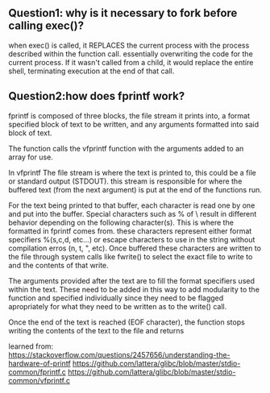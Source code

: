 ## Question1: why is it necessary to fork before calling exec()?
when exec() is called, it REPLACES the current process with the process described within the function call. 
essentially overwriting the code for the current process. If it wasn't called from a child, it would replace the entire
shell, terminating execution at the end of that call.

## Question2:how does fprintf work?
fprintf is composed of three blocks, the file stream it prints into, a format specified block of text to be written, and any arguments formatted into said block of text.

The function calls the vfprintf function with the arguments added to an array for use.

In vfprintf The file stream is where the text is printed to, this could be a file or standard output (STDOUT). this stream is responsible for where the buffered text (from the next argument) is put at the end of the functions run. 

For the text being printed to that buffer, each character is read one by one and put into the buffer. Special characters such as % of \ result in different behavior depending on the following character(s). This is where the formatted in fprintf comes from. these characters represent either format specifiers %(s,c,d, etc...) or escape characters to use in the string without compilation erros \(n, t, ", etc). Once buffered these characters are written to the file through system calls like fwrite() to select the exact file to write to and the contents of that write. 

The arguments provided after the text are to fill the format specifiers used within the text. These need to be added in this way to add modularity to the function and specified individually  since they need to be flagged apropriately for what they need to be written as to the write() call. 

Once the end of the text is reached (EOF character), the function stops writing the contents of the text to the file and returns 



learned from:
https://stackoverflow.com/questions/2457656/understanding-the-hardware-of-printf
https://github.com/lattera/glibc/blob/master/stdio-common/fprintf.c
https://github.com/lattera/glibc/blob/master/stdio-common/vfprintf.c
